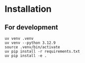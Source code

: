 # Installation

## For development

```
uv venv .venv
uv venv --python 3.12.9
source .venv/bin/activate
uv pip install -r requirements.txt
uv pip install -e .
```
